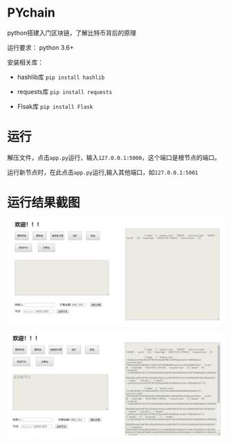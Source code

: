 # PYchain

python搭建入门区块链，了解比特币背后的原理    

运行要求：    python 3.6+  

安装相关库：       

* hashlib库       `pip install hashlib`    

* requests库      `pip install requests`     

* Flsak库         `pip install Flask`  

# 运行  
  
解压文件，点击`app.py`运行，输入`127.0.0.1:5000`，这个端口是根节点的端口。  
  
运行新节点时，在此点击`app.py`运行,输入其他端口，如`127.0.0.1:5001`  

# 运行结果截图  
  
![初始界面](img/0.png)  
 
![运行界面](img/1.png)   

